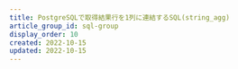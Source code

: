 ```yaml
---
title: PostgreSQLで取得結果行を1列に連結するSQL(string_agg)
article_group_id: sql-group
display_order: 10
created: 2022-10-15
updated: 2022-10-15
---
```


